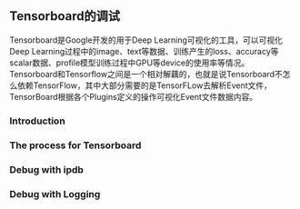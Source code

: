 ## Tensorboard的调试
Tensorboard是Google开发的用于Deep Learning可视化的工具，可以可视化Deep Learning过程中的image、text等数据、训练产生的loss、accuracy等scalar数据、profile模型训练过程中GPU等device的使用率等情况。Tensorboard和Tensorflow之间是一个相对解藕的，也就是说Tensorboard不怎么依赖TensorFlow，其中大部分需要的是TensorFLow去解析Event文件，TensorBoard根据各个Plugins定义的操作可视化Event文件数据内容。
### Introduction 
### The process for Tensorboard 
### Debug with ipdb
### Debug with Logging 
